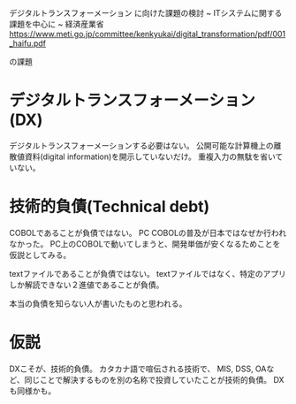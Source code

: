 デジタルトランスフォーメーション に向けた課題の検討
~ ITシステムに関する課題を中心に ~ 経済産業省
https://www.meti.go.jp/committee/kenkyukai/digital_transformation/pdf/001_haifu.pdf

の課題

# デジタルトランスフォーメーション(DX)
デジタルトランスフォーメーションする必要はない。
公開可能な計算機上の離散値資料(digital information)を開示していないだけ。
重複入力の無駄を省いていない。

# 技術的負債(Technical debt)
COBOLであることが負債ではない。
PC COBOLの普及が日本ではなぜか行われなかった。
PC上のCOBOLで動いてしまうと、開発単価が安くなるためことを仮説としてみる。

textファイルであることが負債ではない。
textファイルではなく、特定のアプリしか解読できない２進値であることが負債。

本当の負債を知らない人が書いたものと思われる。

# 仮説

DXこそが、技術的負債。
カタカナ語で喧伝される技術で、
MIS, DSS, OAなど、同じことで解決するものを別の名称で投資していたことが技術的負債。
DXも同様かも。
 

